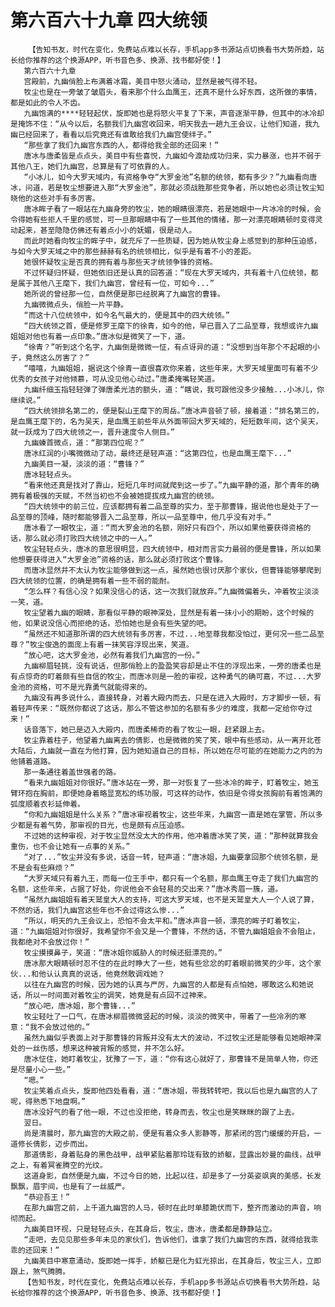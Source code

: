 # 第六百六十九章 四大统领
        【告知书友，时代在变化，免费站点难以长存，手机app多书源站点切换看书大势所趋，站长给你推荐的这个换源APP，听书音色多、换源、找书都好使！】
       第六百六十九章
       宫殿前，九幽俏脸上布满着冰霜，美目中怒火涌动，显然是被气得不轻。
       牧尘也是在一旁皱了皱眉头，看来那个什么血鹰王，还真不是什么好东西，这所做的事情，都是如此的令人不齿。
       九幽饱满的****轻轻起伏，旋即她也是将怒火平复了下来，声音逐渐平静，但其中的冰冷却是掩饰不住：“从今以后，名额我们九幽宫收回来，明天我去一趟九王会议，让他们知道，我九幽已经回来了，看看以后究竟还有谁敢给我们九幽宫使绊子。”
       “那些拿了我们九幽宫东西的人，都得给我全部的还回来！”
       唐冰与唐柔皆是点点头，美目中有些喜悦，九幽如今渡劫成功归来，实力暴涨，也并不弱于其他八王，她们九幽宫，总算是有了可依靠的人。
       “小冰儿，如今大罗天域内，有资格争夺“大罗金池”名额的统领，都有多少？”九幽看向唐冰，问道，若是牧尘想要进入那“大罗金池”，那就必须战胜那些竞争者，所以她也必须让牧尘知晓他的这些对手有多厉害。
       唐冰眸子看了一眼站在九幽身旁的牧尘，她的眼睛很漂亮，若是她眼中一片冰冷的时候，会令得她有些拒人千里的感觉，可一旦那眼睛中有了一些其他的情绪，那一对漂亮眼睛顿时变得灵动起来，甚至隐隐仿佛还有着点小小的妩媚，很是动人。
       而此时她看向牧尘的眸子中，就充斥了一些质疑，因为她从牧尘身上感觉到的那种压迫感，与如今大罗天域之中的那些赫赫有名的统领相比，似乎是有着不小的差距。
       她很怀疑牧尘是否真的拥有着与那些天才统领争锋的资格。
       不过怀疑归怀疑，但她依旧还是认真的回答道：“现在大罗天域内，共有着十八位统领，都是属于其他八王麾下，我们九幽宫，曾经有一位，可如今...”
       她所说的曾经那一位，自然便是那已经脱离了九幽宫的曹锋。
       九幽微微点头，俏脸一片平静。
       “而这十八位统领中，如今名气最大的，便是其中的四大统领。”
       “四大统领之首，便是修罗王麾下的徐青，如今的他，早已晋入了二品至尊，我想或许九幽姐姐对他也有着一点印象。”唐冰似是微笑了一下，道。
       “徐青？”听到这个名字，九幽倒是微微一怔，有点讶异的道：“没想到当年那个不起眼的小子，竟然这么厉害了？”
       “嘻嘻，九幽姐姐，据说这个徐青一直很喜欢你来着，这些年来，大罗天域里面可有着不少优秀的女孩子对他倾慕，可从没见他心动过。”唐柔掩嘴轻笑道。
       九幽纤细玉指轻轻弹了弹唐柔光洁的额头，道：“瞎说，我可跟他没多少接触...小冰儿，你继续说。”
       “四大统领排名第二的，便是裂山王麾下的周岳。”唐冰声音顿了顿，接着道：“排名第三的，是血鹰王麾下的，名为吴天，是血鹰王前些年从外面带回大罗天域的，短短数年间，这个吴天，就一跃成为了四大统领之一，晋升速度令人侧目。”
       九幽螓首微点，道：“那第四位呢？”
       唐冰红润的小嘴微微动了动，最终还是轻声道：“这第四位，也是血鹰王麾下...”
       九幽美目一凝，淡淡的道：“曹锋？”
       唐冰轻轻点头。
       “看来他还真是找对了靠山，短短几年时间就爬到这一步了。”九幽平静的道，那个青年的确拥有着极强的天赋，不然当初也不会被她提拔成九幽宫的统领。
       “四大统领中的前三位，应该都拥有着二品至尊的实力，至于那曹锋，据说他也是处于了一品至尊的顶峰，随时都能够晋入二品至尊，所以一品至尊中，他几乎没有对手。”
       唐冰看了一眼牧尘，道：“而大罗金池的名额，刚好只有四个，所以如果他要获得资格的话，那么就必须打败四大统领之中的一人。”
       牧尘轻轻点头，唐冰的意思很明显，四大统领中，相对而言实力最弱的便是曹锋，所以如果他想要获得进入“大罗金池”资格的话，那么就必须打败这个曹锋。
       而唐冰显然并不太认为牧尘能够做到这一点，虽然她也很讨厌那个家伙，但曹锋能够攀爬到四大统领的位置，的确是拥有着一些不弱的能耐。
       “怎么样？有信心没？如果没信心的话，这一次我们就放弃。”九幽微偏着头，冲着牧尘淡淡一笑，道。
       牧尘望着九幽的眼睛，那看似平静的眼神深处，显然是有着一抹小小的期盼，这个时候的他，如果说没信心而拒绝的话，恐怕她也是会有些失望的吧。
       “虽然还不知道那所谓的四大统领有多厉害，不过...地至尊我都没怕过，更何况一些二品至尊？”牧尘俊逸的面庞上有着一抹笑容浮现出来，笑道。
       “放心吧，这大罗金池，必然有着我们九幽宫的一份。”
       九幽柳眉轻挑，没有说话，但那俏脸上的盈盈笑容却是止不住的浮现出来，一旁的唐柔也是有点惊奇的盯着颇有些自信的牧尘，而唐冰则是一脸的审视，这种勇气的确可嘉，不过...大罗金池的资格，可不是光靠勇气就能得来的。
       九幽没有再多说什么，直接转身，对着大殿内而去，只是在进入大殿时，方才脚步一顿，有着轻声传来：“既然你都说了这话，那么不管这参加的名额有多少的难度，我都一定给你夺过来！”
       话音落下，她已是迈入大殿内，而唐柔稀奇的看了牧尘一眼，赶紧跟上去。
       牧尘靠着柱子，他望着九幽离去的倩影，也是微微的笑了笑，眼中有些感动，从一离开北苍大陆后，九幽就一直在为他打算，因为她知道自己的目标，所以她在尽可能的在她能力之内的为他铺着道路。
       那一条通往着盖世强者的路。
       “看来九幽姐姐对你很好。”唐冰站在一旁，那一对恢复了一些冰冷的眸子，盯着牧尘，她玉臂环抱在胸前，即便她身着略显宽松的练功服，可这样的动作，依旧是令得女孩胸前有着饱满的弧度顺着衣衫延伸着。
       “你和九幽姐姐是什么关系？”唐冰审视着牧尘，这些年来，九幽宫一直是她在掌管，所以多少都是有着气势，那审视的目光，也是颇有点压迫感。
       不过她的这种审视，对于牧尘显然没太大的作用，他冲着唐冰笑了笑，道：“那种就算我会重伤，也不会让她有一点事的关系。”
       “对了...”牧尘并没有多说，话音一转，轻声道：“唐冰姐，九幽要拿回那个统领名额，是不是会有些麻烦？”
       “大罗天域只有着九王，而每一位王手中，都只有一个名额，那血鹰王夺走了我们九幽宫的名额，这些年来，占据了好处，你说他会不会轻易的交出来？”唐冰秀眉一簇，道。
       “虽然九幽姐姐有着天鹫皇大人的支持，可这大罗天域，也不是天鹫皇大人一个人说了算，不然的话，我们九幽宫这些年也不会过得这么惨...”
       “所以，明天的九王会议上，恐怕不会太平和。”唐冰声音一顿，漂亮的眸子盯着牧尘，道：“九幽姐姐对你很好，我希望你不会又是一个曹锋，不然的话，不管九幽姐姐会不会阻止，我都绝对不会放过你！”
       牧尘摸摸鼻子，笑道：“唐冰姐你威胁人的时候还挺漂亮的。”
       唐冰那大眼睛顿时忍不住的在此时睁大了一些，她有些忿忿的盯着眼前微笑的少年，这个家伙...和他认认真真的说话，他竟然敢调戏她？
       以往在九幽宫的时候，因为她的认真与严厉，九幽宫的人都是有点怕她，哪敢这么和她说话，所以一时间面对着牧尘的调笑，她竟是有点回不过神来。
       “放心吧，唐冰姐，那个曹锋...”
       牧尘轻吐了一口气，在唐冰柳眉微微竖起的时候，淡淡的微笑中，带着了一些冷冽的寒意：“我不会放过他的。”
       虽然九幽似乎表面上对于那曹锋的背叛并没有太大的波动，不过牧尘还是能够看见她眼神深处的一丝伤感，想来这种被背叛的感觉，并不怎么好。
       唐冰怔住，她盯着牧尘，犹豫了一下，道：“你有这心就好了，那曹锋不是简单人物，你还是尽量小心一些。”
       “嗯。”
       牧尘笑着点点头，旋即他四处看看，道：“唐冰姐，带我转转吧，我以后也是九幽宫的人了呢，得熟悉下地盘啊。”
       唐冰没好气的看了他一眼，不过也没拒绝，转身而去，牧尘也是笑眯眯的跟了上去。
       翌日。
       尚是清晨时，那九幽宫的大殿之前，便是有着众多人影静等，那紧闭的宫门缓缓的开启，一道修长倩影，迈步而出。
       那道倩影，身着贴身的黑色战甲，战甲紧贴着那玲珑有致的娇躯，显露出妙曼的曲线，战甲之上，有着冥雀腾空的光纹。
       这道身影，自然便是九幽，不过今日的她，比起以往，却是多了一分英姿飒爽的美感，长发飘飘，眉宇间，也是有了一丝威严。
       “恭迎吾王！”
       在那九幽宫之前，上千道九幽宫的人马，顿时在此时单膝跪伏而下，整齐而激动的声音，响彻而起。
       九幽美目环视，只是轻轻点头，在其身后，牧尘，唐冰，唐柔都是静静站立。
       “走吧，去见见那些多年未见的家伙们，告诉他们，谁拿了我们九幽宫的东西，就得给我乖乖的还回来！”
       九幽美目中寒意涌动，旋即她一挥手，娇躯已是化为虹光掠出，在其身后，牧尘三人，立即跟上，煞气腾腾。
       【告知书友，时代在变化，免费站点难以长存，手机app多书源站点切换看书大势所趋，站长给你推荐的这个换源APP，听书音色多、换源、找书都好使！】